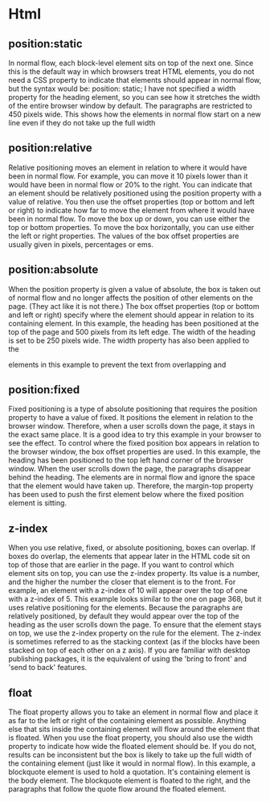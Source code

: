 # Html 

## position:static

In normal flow, each block-level
element sits on top of the next
one. Since this is the default
way in which browsers treat
HTML elements, you do not
need a CSS property to indicate
that elements should appear
in normal flow, but the syntax
would be:
position: static;
I have not specified a width
property for the heading
element, so you can see how it
stretches the width of the entire
browser window by default.
The paragraphs are restricted
to 450 pixels wide. This shows
how the elements in normal flow
start on a new line even if they
do not take up the full width

## position:relative

Relative positioning moves an
element in relation to where it
would have been in normal flow.
For example, you can move it 10
pixels lower than it would have
been in normal flow or 20% to
the right.
You can indicate that an element
should be relatively positioned
using the position property
with a value of relative.
You then use the offset
properties (top or bottom and
left or right) to indicate how
far to move the element from
where it would have been in
normal flow.
To move the box up or down,
you can use either the top or
bottom properties.
To move the box horizontally,
you can use either the left or
right properties.
The values of the box offset
properties are usually given in
pixels, percentages or ems.

## position:absolute

When the position property
is given a value of absolute,
the box is taken out of normal
flow and no longer affects the
position of other elements on
the page. (They act like it is not
there.)
The box offset properties (top
or bottom and left or right)
specify where the element
should appear in relation to its
containing element.
In this example, the heading has
been positioned at the top of the
page and 500 pixels from its left
edge. The width of the heading is
set to be 250 pixels wide.
The width property has
also been applied to the <p>
elements in this example
to prevent the text from
overlapping and

## position:fixed

Fixed positioning is a type
of absolute positioning that
requires the position property
to have a value of fixed.
It positions the element in
relation to the browser window.
Therefore, when a user scrolls
down the page, it stays in the
exact same place. It is a good
idea to try this example in your
browser to see the effect.
To control where the fixed
position box appears in relation
to the browser window, the box
offset properties are used.
In this example, the heading
has been positioned to the top
left hand corner of the browser
window. When the user scrolls
down the page, the paragraphs
disappear behind the heading.
The  elements are in normal
flow and ignore the space that
the  element would have
taken up. Therefore, the
margin-top property has
been used to push the first 
element below where the fixed
position  element is sitting.

## z-index

When you use relative, fixed, or
absolute positioning, boxes can
overlap. If boxes do overlap, the
elements that appear later in the
HTML code sit on top of those
that are earlier in the page.
If you want to control which
element sits on top, you can use
the z-index property. Its value
is a number, and the higher the
number the closer that element
is to the front. For example, an
element with a z-index of 10
will appear over the top of one
with a z-index of 5.
This example looks similar to
the one on page 368, but it
uses relative positioning for
the  elements. Because
the paragraphs are relatively
positioned, by default they
would appear over the top of the
heading as the user scrolls down
the page. To ensure that the
 element stays on top, we
use the z-index property on the
rule for the  element.
The z-index is sometimes
referred to as the stacking
context (as if the blocks have
been stacked on top of each
other on a z axis). If you are
familiar with desktop publishing
packages, it is the equivalent
of using the 'bring to front' and
'send to back' features.

## float

The float property allows you
to take an element in normal
flow and place it as far to the
left or right of the containing
element as possible.
Anything else that sits inside
the containing element will
flow around the element that is
floated.
When you use the float
property, you should also use the
width property to indicate how
wide the floated element should
be. If you do not, results can be
inconsistent but the box is likely
to take up the full width of the
containing element (just like it
would in normal flow).
In this example, a
blockquote element is
used to hold a quotation. It's
containing element is the
body element.
The blockquote element
is floated to the right, and the
paragraphs that follow the quote
flow around the floated element.